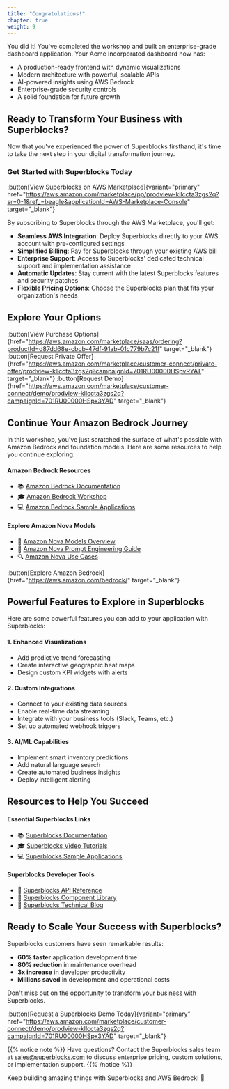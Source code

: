 ```yaml
---
title: "Congratulations!"
chapter: true
weight: 9
---
```


You did it! You've completed the workshop and built an enterprise-grade dashboard application. Your Acme Incorporated dashboard now has:

- A production-ready frontend with dynamic visualizations
- Modern architecture with powerful, scalable APIs
- AI-powered insights using AWS Bedrock
- Enterprise-grade security controls
- A solid foundation for future growth

## Ready to Transform Your Business with Superblocks?

Now that you've experienced the power of Superblocks firsthand, it's time to take the next step in your digital transformation journey.

### Get Started with Superblocks Today

:button[View Superblocks on AWS Marketplace]{variant="primary" href="https://aws.amazon.com/marketplace/pp/prodview-kllccta3zgs2q?sr=0-1&ref_=beagle&applicationId=AWS-Marketplace-Console" target="_blank"}

By subscribing to Superblocks through the AWS Marketplace, you'll get:

- **Seamless AWS Integration**: Deploy Superblocks directly to your AWS account with pre-configured settings
- **Simplified Billing**: Pay for Superblocks through your existing AWS bill
- **Enterprise Support**: Access to Superblocks' dedicated technical support and implementation assistance
- **Automatic Updates**: Stay current with the latest Superblocks features and security patches
- **Flexible Pricing Options**: Choose the Superblocks plan that fits your organization's needs

## Explore Your Options

:button[View Purchase Options]{href="https://aws.amazon.com/marketplace/saas/ordering?productId=d87dd68e-cbcb-47df-91ab-01c779b7c21f" target="_blank"}
:button[Request Private Offer]{href="https://aws.amazon.com/marketplace/customer-connect/private-offer/prodview-kllccta3zgs2q?campaignId=701RU00000HSpvRYAT" target="_blank"}
:button[Request Demo]{href="https://aws.amazon.com/marketplace/customer-connect/demo/prodview-kllccta3zgs2q?campaignId=701RU00000HSpx3YAD" target="_blank"}

## Continue Your Amazon Bedrock Journey

In this workshop, you've just scratched the surface of what's possible with Amazon Bedrock and foundation models. Here are some resources to help you continue exploring:

#### Amazon Bedrock Resources

- 📚 [Amazon Bedrock Documentation](https://docs.aws.amazon.com/bedrock/)
- 🎓 [Amazon Bedrock Workshop](https://catalog.workshops.aws/amazon-bedrock-workshop)
- 💻 [Amazon Bedrock Sample Applications](https://github.com/aws-samples/amazon-bedrock-samples)

#### Explore Amazon Nova Models

- 🚀 [Amazon Nova Models Overview](https://docs.aws.amazon.com/bedrock/latest/userguide/model-parameters-nova.html)
- 🧠 [Amazon Nova Prompt Engineering Guide](https://docs.aws.amazon.com/nova/latest/userguide/prompting.html)
- 🔍 [Amazon Nova Use Cases](https://aws.amazon.com/bedrock/nova/)

:button[Explore Amazon Bedrock]{href="https://aws.amazon.com/bedrock/" target="_blank"}

## Powerful Features to Explore in Superblocks

Here are some powerful features you can add to your application with Superblocks:

#### 1. Enhanced Visualizations

- Add predictive trend forecasting
- Create interactive geographic heat maps
- Design custom KPI widgets with alerts

#### 2. Custom Integrations

- Connect to your existing data sources
- Enable real-time data streaming
- Integrate with your business tools (Slack, Teams, etc.)
- Set up automated webhook triggers

#### 3. AI/ML Capabilities

- Implement smart inventory predictions
- Add natural language search
- Create automated business insights
- Deploy intelligent alerting

## Resources to Help You Succeed

#### Essential Superblocks Links

- 📚 [Superblocks Documentation](https://docs.superblocks.com)
- 🎓 [Superblocks Video Tutorials](https://superblocks.com/learn)
- 💻 [Superblocks Sample Applications](https://superblocks.com/examples)

#### Superblocks Developer Tools

- 🔧 [Superblocks API Reference](https://docs.superblocks.com/api)
- 🎨 [Superblocks Component Library](https://docs.superblocks.com/components)
- 📝 [Superblocks Technical Blog](https://superblocks.com/blog)

## Ready to Scale Your Success with Superblocks?

Superblocks customers have seen remarkable results:

- **60% faster** application development time
- **80% reduction** in maintenance overhead
- **3x increase** in developer productivity
- **Millions saved** in development and operational costs

Don't miss out on the opportunity to transform your business with Superblocks.

:button[Request a Superblocks Demo Today]{variant="primary" href="https://aws.amazon.com/marketplace/customer-connect/demo/prodview-kllccta3zgs2q?campaignId=701RU00000HSpx3YAD" target="_blank"}

{{% notice note %}}
Have questions? Contact the Superblocks sales team at [sales@superblocks.com](mailto:sales@superblocks.com) to discuss enterprise pricing, custom solutions, or implementation support.
{{% /notice %}}

Keep building amazing things with Superblocks and AWS Bedrock! 🚀
